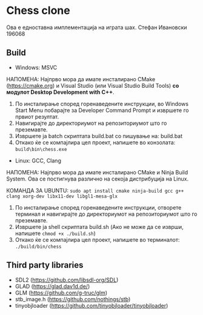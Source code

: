 # Chess clone
Ова е едноставна имплементација на играта шах. 
Стефан Ивановски 196068

## Build

- Windows: MSVC

НАПОМЕНА: Најпрво мора да имате инсталирано CMake (https://cmake.org) и Visual Studio (или Visual Studio Build Tools) **со модулот Desktop Development with C++**.

1) По инсталирање според горенаведените инструкции, во Windows Start Menu побарајте за Developer Command Prompt и извршете го првиот резултат.
2) Навигирајте до директориумот на репозиториумот што го преземавте.
3) Извршете ја batch скриптата build.bat со пишување на: build.bat
4) Откако ќе се компајлира цел проект, напишете во конзолата: `build\bin\chess.exe`

- Linux: GCC, Clang

НАПОМЕНА: Најпрво мора да имате инсталирано CMake и Ninja Build System. Ова се постигнува различно на секоја дистрибуција на Linux.

КОМАНДА ЗА UBUNTU: `sudo apt install cmake ninja-build gcc g++ clang xorg-dev libx11-dev libgl1-mesa-glx`

1) По инсталирање според горенаведените инструкции, отворете терминал и навигирајте до директориумот на репозиториумот што го преземавте.
2) Извршете ја shell скриптата build.sh (Ако не може да се изврши, напишете `chmod +x ./build.sh`)
3) Откако ќе се компајлира цел проект, напишете во терминалот: `./build/bin/chess`

## Third party libraries
- SDL2 (https://github.com/libsdl-org/SDL)
- GLAD (https://glad.dav1d.de/)
- GLM (https://github.com/g-truc/glm)
- stb_image.h (https://github.com/nothings/stb)
- tinyobjloader (https://github.com/tinyobjloader/tinyobjloader)
